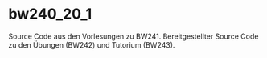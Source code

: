 # bw240_20_1

Source Code aus den Vorlesungen zu BW241. Bereitgestellter Source Code zu den Übungen (BW242) und Tutorium (BW243).
